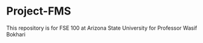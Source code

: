 # Project-FMS
This repository is for FSE 100 at Arizona State University for Professor Wasif Bokhari
